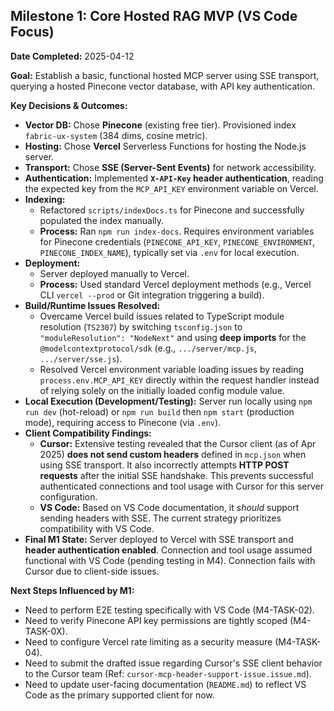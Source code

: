 ## Milestone 1: Core Hosted RAG MVP (VS Code Focus)

**Date Completed:** 2025-04-12

**Goal:** Establish a basic, functional hosted MCP server using SSE transport, querying a hosted Pinecone vector database, with API key authentication.

**Key Decisions & Outcomes:**

*   **Vector DB:** Chose **Pinecone** (existing free tier). Provisioned index `fabric-ux-system` (384 dims, cosine metric).
*   **Hosting:** Chose **Vercel** Serverless Functions for hosting the Node.js server.
*   **Transport:** Chose **SSE (Server-Sent Events)** for network accessibility.
*   **Authentication:** Implemented **`X-API-Key` header authentication**, reading the expected key from the `MCP_API_KEY` environment variable on Vercel.
*   **Indexing:**
    *   Refactored `scripts/indexDocs.ts` for Pinecone and successfully populated the index manually.
    *   **Process:** Ran `npm run index-docs`. Requires environment variables for Pinecone credentials (`PINECONE_API_KEY`, `PINECONE_ENVIRONMENT`, `PINECONE_INDEX_NAME`), typically set via `.env` for local execution.
*   **Deployment:**
    *   Server deployed manually to Vercel.
    *   **Process:** Used standard Vercel deployment methods (e.g., Vercel CLI `vercel --prod` or Git integration triggering a build).
*   **Build/Runtime Issues Resolved:**
    *   Overcame Vercel build issues related to TypeScript module resolution (`TS2307`) by switching `tsconfig.json` to `"moduleResolution": "NodeNext"` and using **deep imports** for the `@modelcontextprotocol/sdk` (e.g., `.../server/mcp.js`, `.../server/sse.js`).
    *   Resolved Vercel environment variable loading issues by reading `process.env.MCP_API_KEY` directly within the request handler instead of relying solely on the initially loaded config module value.
*   **Local Execution (Development/Testing):** Server run locally using `npm run dev` (hot-reload) or `npm run build` then `npm start` (production mode), requiring access to Pinecone (via `.env`).
*   **Client Compatibility Findings:**
    *   **Cursor:** Extensive testing revealed that the Cursor client (as of Apr 2025) **does not send custom headers** defined in `mcp.json` when using SSE transport. It also incorrectly attempts **HTTP POST requests** after the initial SSE handshake. This prevents successful authenticated connections and tool usage with Cursor for this server configuration.
    *   **VS Code:** Based on VS Code documentation, it *should* support sending headers with SSE. The current strategy prioritizes compatibility with VS Code.
*   **Final M1 State:** Server deployed to Vercel with SSE transport and **header authentication enabled**. Connection and tool usage assumed functional with VS Code (pending testing in M4). Connection fails with Cursor due to client-side issues.

**Next Steps Influenced by M1:**

*   Need to perform E2E testing specifically with VS Code (M4-TASK-02).
*   Need to verify Pinecone API key permissions are tightly scoped (M4-TASK-0X).
*   Need to configure Vercel rate limiting as a security measure (M4-TASK-04).
*   Need to submit the drafted issue regarding Cursor's SSE client behavior to the Cursor team (Ref: `cursor-mcp-header-support-issue.issue.md`).
*   Need to update user-facing documentation (`README.md`) to reflect VS Code as the primary supported client for now. 